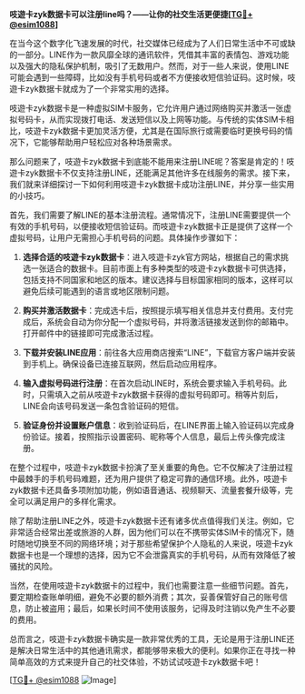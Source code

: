 **吱遊卡zyk数据卡可以注册line吗？——让你的社交生活更便捷[[TG💪+ @esim1088](https://t.me/s/esim1088)]**

在当今这个数字化飞速发展的时代，社交媒体已经成为了人们日常生活中不可或缺的一部分。LINE作为一款风靡全球的通讯软件，凭借其丰富的表情包、游戏功能以及强大的隐私保护机制，吸引了无数用户。然而，对于一些人来说，使用LINE可能会遇到一些障碍，比如没有手机号码或者不方便接收短信验证码。这时候，吱遊卡zyk数据卡就成为了一个非常实用的选择。

吱遊卡zyk数据卡是一种虚拟SIM卡服务，它允许用户通过网络购买并激活一张虚拟号码卡，从而实现拨打电话、发送短信以及上网等功能。与传统的实体SIM卡相比，吱遊卡zyk数据卡更加灵活方便，尤其是在国际旅行或需要临时更换号码的情况下，它能够帮助用户轻松应对各种场景需求。

那么问题来了，吱遊卡zyk数据卡到底能不能用来注册LINE呢？答案是肯定的！吱遊卡zyk数据卡不仅支持注册LINE，还能满足其他许多在线服务的需求。接下来，我们就来详细探讨一下如何利用吱遊卡zyk数据卡成功注册LINE，并分享一些实用的小技巧。

首先，我们需要了解LINE的基本注册流程。通常情况下，注册LINE需要提供一个有效的手机号码，以便接收短信验证码。而吱遊卡zyk数据卡正是提供了这样一个虚拟号码，让用户无需担心手机号码的问题。具体操作步骤如下：

1. **选择合适的吱遊卡zyk数据卡**：进入吱遊卡zyk官方网站，根据自己的需求挑选一张适合的数据卡。目前市面上有多种类型的吱遊卡zyk数据卡可供选择，包括支持不同国家和地区的版本。建议选择与目标国家相同的版本，这样可以避免后续可能遇到的语言或地区限制问题。

2. **购买并激活数据卡**：完成选卡后，按照提示填写相关信息并支付费用。支付完成后，系统会自动为你分配一个虚拟号码，并将激活链接发送到你的邮箱中。打开邮件中的链接即可完成激活过程。

3. **下载并安装LINE应用**：前往各大应用商店搜索“LINE”，下载官方客户端并安装到手机上。确保设备已连接互联网，然后启动应用程序。

4. **输入虚拟号码进行注册**：在首次启动LINE时，系统会要求输入手机号码。此时，只需填入之前从吱遊卡zyk数据卡获得的虚拟号码即可。稍等片刻后，LINE会向该号码发送一条包含验证码的短信。

5. **验证身份并设置账户信息**：收到验证码后，在LINE界面上输入验证码以完成身份验证。接着，按照指示设置密码、昵称等个人信息，最后上传头像完成注册。

在整个过程中，吱遊卡zyk数据卡扮演了至关重要的角色。它不仅解决了注册过程中最棘手的手机号码难题，还为用户提供了稳定可靠的通信环境。此外，吱遊卡zyk数据卡还具备多项附加功能，例如语音通话、视频聊天、流量套餐升级等，完全可以满足用户的多样化需求。

除了帮助注册LINE之外，吱遊卡zyk数据卡还有诸多优点值得我们关注。例如，它非常适合经常出差或旅游的人群，因为他们可以在不携带实体SIM卡的情况下，随时随地切换至不同的网络环境；对于那些希望保护个人隐私的人来说，吱遊卡zyk数据卡也是一个理想的选择，因为它不会泄露真实的手机号码，从而有效降低了被骚扰的风险。

当然，在使用吱遊卡zyk数据卡的过程中，我们也需要注意一些细节问题。首先，要定期检查账单明细，避免不必要的额外消费；其次，妥善保管好自己的账号信息，防止被盗用；最后，如果长时间不使用该服务，记得及时注销以免产生不必要的费用。

总而言之，吱遊卡zyk数据卡确实是一款非常优秀的工具，无论是用于注册LINE还是解决日常生活中的其他通讯需求，都能够带来极大的便利。如果你正在寻找一种简单高效的方式来提升自己的社交体验，不妨试试吱遊卡zyk数据卡吧！

[[TG💪+ @esim1088](https://t.me/s/esim1088) ![Image](https://i.postimg.cc/4NQfJmqS/Snipaste-2025-05-13-00-14-12.png)]